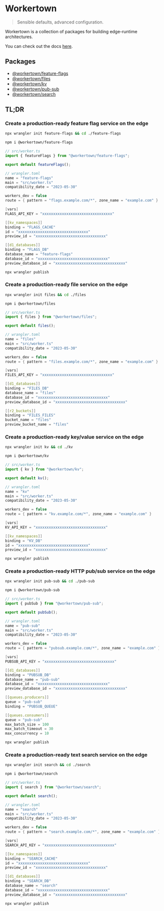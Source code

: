 # Workertown

> Sensible defaults, advanced configuration.

Workertown is a collection of packages for building edge-runtime architectures.

You can check out the docs [here](https://workertown.cloudmix.dev).

## Packages

- [@workertown/feature-flags](https://www.npmjs.com/package/@workertown/feature-flags)
- [@workertown/files](https://www.npmjs.com/package/@workertown/files)
- [@workertown/kv](https://www.npmjs.com/package/@workertown/kv)
- [@workertown/pub-sub](https://www.npmjs.com/package/@workertown/pub-sub)
- [@workertown/search](https://www.npmjs.com/package/@workertown/search)

## TL;DR

### Create a production-ready feature flag service on the edge

```bash
npx wrangler init feature-flags && cd ./feature-flags
```

```bash
npm i @workertown/feature-flags
```

```ts
// src/worker.ts
import { featureFlags } from "@workertown/feature-flags";

export default featureFlags();
```

```c
// wrangler.toml
name = "feature-flags"
main = "src/worker.ts"
compatibility_date = "2023-05-30"

workers_dev = false
route = { pattern = "flags.example.com/*", zone_name = "example.com" }

[vars]
FLAGS_API_KEY = "xxxxxxxxxxxxxxxxxxxxxxxxxxxxxxxx"

[[kv_namespaces]]
binding = "FLAGS_CACHE"
id = "xxxxxxxxxxxxxxxxxxxxxxxxxxxxxxxx"
preview_id = "xxxxxxxxxxxxxxxxxxxxxxxxxxxxxxxx"

[[d1_databases]]
binding = "FLAGS_DB"
database_name = "feature-flags"
database_id = "xxxxxxxxxxxxxxxxxxxxxxxxxxxxxxxx"
preview_database_id = "xxxxxxxxxxxxxxxxxxxxxxxxxxxxxxxx"
```

```bash
npx wrangler publish
```

### Create a production-ready file service on the edge

```bash
npx wrangler init files && cd ./files
```

```bash
npm i @workertown/files
```

```ts
// src/worker.ts
import { files } from "@workertown/files";

export default files();
```

```c
// wrangler.toml
name = "files"
main = "src/worker.ts"
compatibility_date = "2023-05-30"

workers_dev = false
route = { pattern = "files.example.com/*", zone_name = "example.com" }

[vars]
FILES_API_KEY = "xxxxxxxxxxxxxxxxxxxxxxxxxxxxxxxx"

[[d1_databases]]
binding = "FILES_DB"
database_name = "files"
database_id = "xxxxxxxxxxxxxxxxxxxxxxxxxxxxxxxx"
preview_database_id = "xxxxxxxxxxxxxxxxxxxxxxxxxxxxxxxx"

[[r2_buckets]]
binding = "FILES_FILES"
bucket_name = "files"
preview_bucket_name = "files"
```

### Create a production-ready key/value service on the edge

```bash
npx wrangler init kv && cd ./kv
```

```bash
npm i @workertown/kv
```

```ts
// src/worker.ts
import { kv } from "@workertown/kv";

export default kv();
```

```c
// wrangler.toml
name = "kv"
main = "src/worker.ts"
compatibility_date = "2023-05-30"

workers_dev = false
route = { pattern = "kv.example.com/*", zone_name = "example.com" }

[vars]
KV_API_KEY = "xxxxxxxxxxxxxxxxxxxxxxxxxxxxxxxx"

[[kv_namespaces]]
binding = "KV_DB"
id = "xxxxxxxxxxxxxxxxxxxxxxxxxxxxxxxx"
preview_id = "xxxxxxxxxxxxxxxxxxxxxxxxxxxxxxxx"
```

```bash
npx wrangler publish
```

### Create a production-ready HTTP pub/sub service on the edge

```bash
npx wrangler init pub-sub && cd ./pub-sub
```

```bash
npm i @workertown/pub-sub
```

```ts
// src/worker.ts
import { pubSub } from "@workertown/pub-sub";

export default pubSub();
```

```c
// wrangler.toml
name = "pub-sub"
main = "src/worker.ts"
compatibility_date = "2023-05-30"

workers_dev = false
route = { pattern = "pubsub.example.com/*", zone_name = "example.com" }

[vars]
PUBSUB_API_KEY = "xxxxxxxxxxxxxxxxxxxxxxxxxxxxxxxx"

[[d1_databases]]
binding = "PUBSUB_DB"
database_name = "pub-sub"
database_id = "xxxxxxxxxxxxxxxxxxxxxxxxxxxxxxxx"
preview_database_id = "xxxxxxxxxxxxxxxxxxxxxxxxxxxxxxxx"

[[queues.producers]]
queue = "pub-sub"
binding = "PUBSUB_QUEUE"

[[queues.consumers]]
queue = "pub-sub"
max_batch_size = 100
max_batch_timeout = 30
max_concurrency = 10
```

```bash
npx wrangler publish
```

### Create a production-ready text search service on the edge

```bash
npx wrangler init search && cd ./search
```

```bash
npm i @workertown/search
```

```ts
// src/worker.ts
import { search } from "@workertown/search";

export default search();
```

```c
// wrangler.toml
name = "search"
main = "src/worker.ts"
compatibility_date = "2023-05-30"

workers_dev = false
route = { pattern = "search.example.com/*", zone_name = "example.com" }

[vars]
SEARCH_API_KEY = "xxxxxxxxxxxxxxxxxxxxxxxxxxxxxxxx"

[[kv_namespaces]]
binding = "SEARCH_CACHE"
id = "xxxxxxxxxxxxxxxxxxxxxxxxxxxxxxxx"
preview_id = "xxxxxxxxxxxxxxxxxxxxxxxxxxxxxxxx"

[[d1_databases]]
binding = "SEARCH_DB"
database_name = "search"
database_id = "xxxxxxxxxxxxxxxxxxxxxxxxxxxxxxxx"
preview_database_id = "xxxxxxxxxxxxxxxxxxxxxxxxxxxxxxxx"
```

```bash
npx wrangler publish
```

